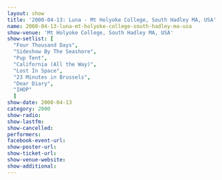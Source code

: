```yaml
---
layout: show
title: '2000-04-13: Luna - Mt Holyoke College, South Hadley MA, USA'
name: 2000-04-13-luna-mt-holyoke-college-south-hadley-ma-usa
show-venue: 'Mt Holyoke College, South Hadley MA, USA'
show-setlist: [
  "Four Thousand Days",
  "Sideshow By The Seashore",
  "Pup Tent",
  "California (All the Way)",
  "Lost In Space",
  "23 Minutes in Brussels",
  "Dear Diary",
  "IHOP"
  ]
show-date: 2000-04-13
category: 2000
show-radio: 
show-lastfm: 
show-cancelled: 
performers: 
facebook-event-url: 
show-poster-url: 
show-ticket-url: 
show-venue-website: 
show-additional: 
---
```


